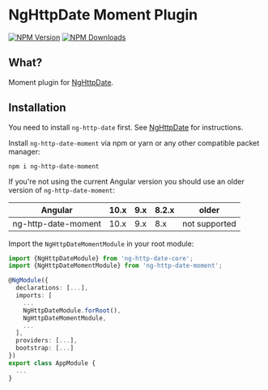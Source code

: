 # NgHttpDate Moment Plugin

  [![NPM Version][npm-image]][npm-url]
  [![NPM Downloads][downloads-image]][downloads-url]
  
[npm-image]: https://img.shields.io/npm/v/ng-http-date-moment.svg
[npm-url]: https://npmjs.org/package/ng-http-date-moment
[downloads-image]: https://img.shields.io/npm/dm/ng-http-date-moment.svg
[downloads-url]: https://npmjs.org/package/ng-http-date-moment  


## What?

Moment plugin for [NgHttpDate](https://github.com/vkennke/ng-http-date).

## Installation

You need to install `ng-http-date` first. See [NgHttpDate](https://github.com/vkennke/ng-http-date) for instructions.

Install `ng-http-date-moment` via npm or yarn or any other compatible packet manager:

```shell script
npm i ng-http-date-moment
```

If you're not using the current Angular version you should use an older version of `ng-http-date-moment`:

| Angular             |  10.x  | 9.x | 8.2.x | older         |
|---------------------|--------|-----|-------|---------------|
| ng-http-date-moment |  10.x  | 9.x | 8.x   | not supported |


Import the `NgHttpDateMomentModule` in your root module:

```typescript
import {NgHttpDateModule} from 'ng-http-date-core';
import {NgHttpDateMomentModule} from 'ng-http-date-moment';

@NgModule({
  declarations: [...],
  imports: [
    ...
    NgHttpDateModule.forRoot(),
    NgHttpDateMomentModule,
    ...
  ],
  providers: [...],
  bootstrap: [...]
})
export class AppModule {
  ...
}
```
